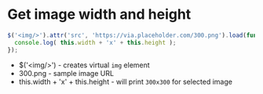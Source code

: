# Get image width and height

```javascript
$('<img/>').attr('src', 'https://via.placeholder.com/300.png').load(function() {
  console.log( this.width + 'x' + this.height );
});
```

- $('<img/\>') - creates virtual ```img``` element
- 300.png - sample image URL
- this.width + 'x' + this.height - will print ```300x300``` for selected image
